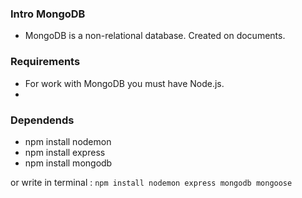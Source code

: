 ### Intro MongoDB
* MongoDB is a non-relational database. Created on documents.

### Requirements
* For work with MongoDB you must have Node.js.
* 

### Dependends
* npm install nodemon 
* npm install express
* npm install mongodb

or write in terminal : `npm install nodemon express mongodb mongoose`